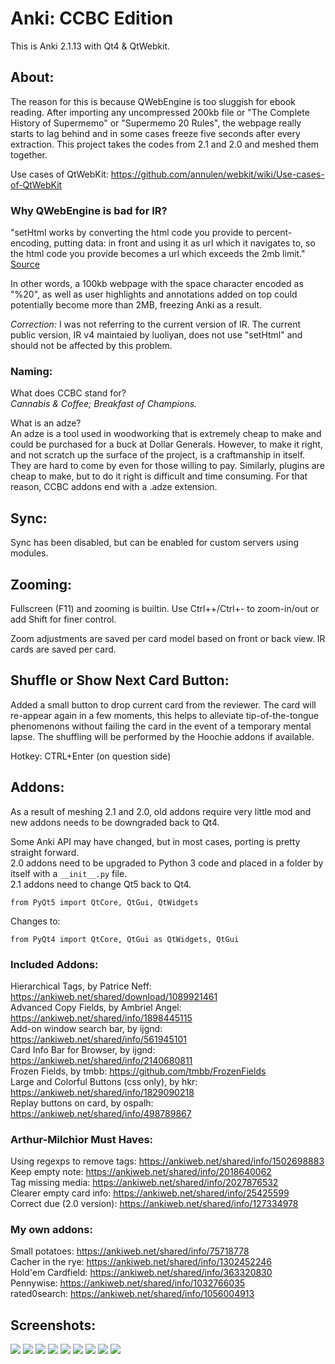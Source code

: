 # Anki: CCBC Edition

This is Anki 2.1.13 with Qt4 & QtWebkit.

## About:
The reason for this is because QWebEngine is too sluggish for ebook reading. After importing any uncompressed 200kb file or "The Complete History of Supermemo" or "Supermemo 20 Rules", the webpage really starts to lag behind and in some cases freeze five seconds after every extraction. This project takes the codes from 2.1 and 2.0 and meshed them together.

Use cases of QtWebKit: https://github.com/annulen/webkit/wiki/Use-cases-of-QtWebKit

### Why QWebEngine is bad for IR?
"setHtml works by converting the html code you provide to percent-encoding, putting data: in front and using it as url which it navigates to, so the html code you provide becomes a url which exceeds the 2mb limit." <a href="https://bugreports.qt.io/browse/QTBUG-59369?focusedCommentId=352654&page=com.atlassian.jira.plugin.system.issuetabpanels%3Acomment-tabpanel#comment-352654">Source</a>

In other words, a 100kb webpage with the space character encoded as "%20", as well as user highlights and annotations added on top could potentially become more than 2MB, freezing Anki as a result.

<i>Correction:</i> I was not referring to the current version of IR. The current public version, IR v4 maintaied by luoliyan, does not use "setHtml" and should not be affected by this problem.


### Naming:
What does CCBC stand for?  
<i>Cannabis & Coffee; Breakfast of Champions.</i>  

What is an adze?  
An adze is a tool used in woodworking that is extremely cheap to make and could be purchased for a buck at Dollar Generals. However, to make it right, and not scratch up the surface of the project, is a craftmanship in itself. They are hard to come by even for those willing to pay. Similarly, plugins are cheap to make, but to do it right is difficult and time consuming. For that reason, CCBC addons end with a .adze extension.

## Sync:
Sync has been disabled, but can be enabled for custom servers using modules.


## Zooming:
Fullscreen (F11) and zooming is builtin. Use Ctrl++/Ctrl+- to zoom-in/out or add Shift for finer control.  

Zoom adjustments are saved per card model based on front or back view. IR cards are saved per card.


## Shuffle or Show Next Card Button:
Added a small button to drop current card from the reviewer. The card will re-appear again in a few moments, this helps to alleviate tip-of-the-tongue phenomenons without failing the card in the event of a temporary mental lapse. The shuffling will be performed by the Hoochie addons if available.

Hotkey: CTRL+Enter (on question side)


## Addons:
As a result of meshing 2.1 and 2.0, old addons require very little mod and new addons needs to be downgraded back to Qt4.

Some Anki API may have changed, but in most cases, porting is pretty straight forward.  
2.0 addons need to be upgraded to Python 3 code and placed in a folder by itself with a ```__init__.py``` file.  
2.1 addons need to change Qt5 back to Qt4.  
```
from PyQt5 import QtCore, QtGui, QtWidgets
```
Changes to:
```
from PyQt4 import QtCore, QtGui as QtWidgets, QtGui
```


### Included Addons:
Hierarchical Tags, by Patrice Neff: https://ankiweb.net/shared/download/1089921461  
Advanced Copy Fields, by Ambriel Angel: https://ankiweb.net/shared/info/1898445115  
Add-on window search bar, by ijgnd: https://ankiweb.net/shared/info/561945101  
Card Info Bar for Browser, by ijgnd: https://ankiweb.net/shared/info/2140680811  
Frozen Fields, by tmbb: https://github.com/tmbb/FrozenFields  
Large and Colorful Buttons (css only), by hkr: https://ankiweb.net/shared/info/1829090218  
Replay buttons on card, by ospalh: https://ankiweb.net/shared/info/498789867


### Arthur-Milchior Must Haves:
Using regexps to remove tags: https://ankiweb.net/shared/info/1502698883  
Keep empty note: https://ankiweb.net/shared/info/2018640062  
Tag missing media: https://ankiweb.net/shared/info/2027876532  
Clearer empty card info: https://ankiweb.net/shared/info/25425599  
Correct due (2.0 version): https://ankiweb.net/shared/info/127334978  


### My own addons:
Small potatoes: https://ankiweb.net/shared/info/75718778  
Cacher in the rye: https://ankiweb.net/shared/info/1302452246  
Hold'em Cardfield: https://ankiweb.net/shared/info/363320830  
Pennywise: https://ankiweb.net/shared/info/1032766035  
rated0search: https://ankiweb.net/shared/info/1056004913  


## Screenshots:

<img src="https://github.com/lovac42/CCBC/blob/master/screenshots/Clipboard-1.png?raw=true">  

<img src="https://github.com/lovac42/CCBC/blob/master/screenshots/Clipboard-2.png?raw=true">  

<img src="https://github.com/lovac42/CCBC/blob/master/screenshots/Clipboard-3.png?raw=true">  

<img src="https://github.com/lovac42/CCBC/blob/master/screenshots/Clipboard-4.png?raw=true">  

<img src="https://github.com/lovac42/CCBC/blob/master/screenshots/nm_heatmap.png?raw=true">  

<img src="https://github.com/lovac42/CCBC/blob/master/screenshots/slackware.png?raw=true">  

<img src="https://github.com/lovac42/CCBC/blob/master/screenshots/debian.png?raw=true">  

<img src="https://github.com/lovac42/CCBC/blob/master/screenshots/orange_pi.png?raw=true">  

<img src="https://github.com/lovac42/CCBC/blob/master/screenshots/orange_pi2.png?raw=true">  

